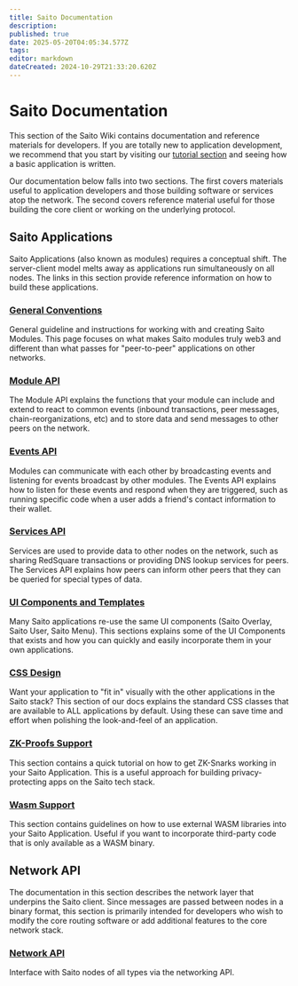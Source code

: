 ```yaml
---
title: Saito Documentation
description: 
published: true
date: 2025-05-20T04:05:34.577Z
tags: 
editor: markdown
dateCreated: 2024-10-29T21:33:20.620Z
---
```


# Saito Documentation

This section of the Saito Wiki contains documentation and reference materials for developers. If you are totally new to application development, we recommend that you start by visiting our [tutorial section](/tutorials) and seeing how a basic application is written.

Our documentation below falls into two sections. The first covers materials useful to application developers and those building software or services atop the network. The second covers reference material useful for those building the core client or working on the underlying protocol.

## Saito Applications

Saito Applications (also known as modules) requires a conceptual shift. The server-client model melts away as applications run simultaneously on all nodes. The links in this section provide reference information on how to build these applications.

### [General Conventions](/docs/modules)
General guideline and instructions for working with and creating Saito Modules. This page focuses on what makes Saito modules truly web3 and different than what passes for "peer-to-peer" applications on other networks.

### [Module API](/docs/module-api)
The Module API explains the functions that your module can include and extend to react to common events (inbound transactions, peer messages, chain-reorganizations, etc) and to store data and send messages to other peers on the network.

### [Events API](/docs/events-api)
Modules can communicate with each other by broadcasting events and listening for events broadcast by other modules. The Events API explains how to listen for these events and respond when they are triggered, such as running specific code when a user adds a friend's contact information to their wallet.

### [Services API](/docs/services-api)
Services are used to provide data to other nodes on the network, such as sharing RedSquare transactions or providing DNS lookup services for peers. The Services API explains how peers can inform other peers that they can be queried for special types of data.

### [UI Components and Templates](/docs/ui-components) 
Many Saito applications re-use the same UI components (Saito Overlay, Saito User, Saito Menu). This sections explains some of the UI Components that exists and how you can quickly and easily incorporate them in your own applications.

### [CSS Design](/docs/saito-css)
Want your application to "fit in" visually with the other applications in the Saito stack? This section of our docs explains the standard CSS classes that are available to ALL applications by default. Using these can save time and effort when polishing the look-and-feel of an application.

### [ZK-Proofs Support](/docs/zk-proofs)
This section contains a quick tutorial on how to get ZK-Snarks working in your Saito Application. This is a useful approach for building privacy-protecting apps on the Saito tech stack.

### [Wasm Support](/docs/wasm)
This section contains guidelines on how to use external WASM libraries into your Saito Application. Useful if you want to incorporate third-party code that is only available as a WASM binary.

## Network API

The documentation in this section describes the network layer that underpins the Saito client. Since messages are passed between nodes in a binary format, this section is primarily intended for developers who wish to modify the core routing software or add additional features to the core network stack.

### [Network API](/docs/network)
Interface with Saito nodes of all types via the networking API.


